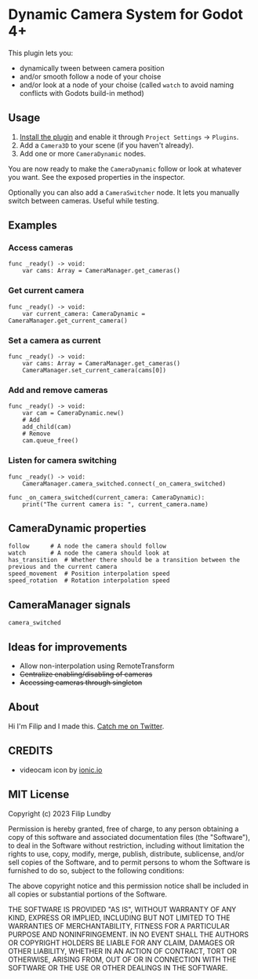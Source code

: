 # Dynamic Camera System for Godot 4+

This plugin lets you: 

* dynamically tween between camera position
* and/or smooth follow a node of your choise
* and/or look at a node of your choise (called `watch` to avoid naming conflicts with Godots build-in method)


## Usage

1. [Install the plugin](https://docs.godotengine.org/en/stable/tutorials/plugins/editor/installing_plugins.html) and enable it through `Project Settings` -> `Plugins`.
2. Add a `Camera3D` to your scene (if you haven't already).
3. Add one or more `CameraDynamic` nodes.

You are now ready to make the `CameraDynamic` follow or look at whatever you want. See the exposed properties in the inspector.

Optionally you can also add a `CameraSwitcher` node. It lets you manually switch between cameras. Useful while testing.


## Examples

### Access cameras

```GDScript
func _ready() -> void:
	var cams: Array = CameraManager.get_cameras()
```

### Get current camera

```GDScript
func _ready() -> void:
	var current_camera: CameraDynamic = CameraManager.get_current_camera()
```

### Set a camera as current

```GDScript
func _ready() -> void:
	var cams: Array = CameraManager.get_cameras()
	CameraManager.set_current_camera(cams[0])
```

### Add and remove cameras 

```GDScript
func _ready() -> void:
	var cam = CameraDynamic.new()
	# Add
	add_child(cam)
	# Remove
	cam.queue_free()
```

### Listen for camera switching

```GDScript
func _ready() -> void:
	CameraManager.camera_switched.connect(_on_camera_switched)

func _on_camera_switched(current_camera: CameraDynamic):
	print("The current camera is: ", current_camera.name)
```


## CameraDynamic properties

```GDScript
follow		# A node the camera should follow
watch		# A node the camera should look at
has_transition	# Whether there should be a transition between the previous and the current camera 
speed_movement	# Position interpolation speed
speed_rotation	# Rotation interpolation speed
```

## CameraManager signals

```GDScript
camera_switched
```

## Ideas for improvements

* Allow non-interpolation using RemoteTransform
* ~~Centralize enabling/disabling of cameras~~
* ~~Accessing cameras through singleton~~


## About

Hi I'm Filip and I made this. [Catch me on Twitter](https://twitter.com/skooterkurt).


## CREDITS

* videocam icon by [ionic.io](https://ionic.io/ionicons)

## MIT License

Copyright (c) 2023 Filip Lundby

Permission is hereby granted, free of charge, to any person obtaining a copy
of this software and associated documentation files (the "Software"), to deal
in the Software without restriction, including without limitation the rights
to use, copy, modify, merge, publish, distribute, sublicense, and/or sell
copies of the Software, and to permit persons to whom the Software is
furnished to do so, subject to the following conditions:

The above copyright notice and this permission notice shall be included in all
copies or substantial portions of the Software.

THE SOFTWARE IS PROVIDED "AS IS", WITHOUT WARRANTY OF ANY KIND, EXPRESS OR
IMPLIED, INCLUDING BUT NOT LIMITED TO THE WARRANTIES OF MERCHANTABILITY,
FITNESS FOR A PARTICULAR PURPOSE AND NONINFRINGEMENT. IN NO EVENT SHALL THE
AUTHORS OR COPYRIGHT HOLDERS BE LIABLE FOR ANY CLAIM, DAMAGES OR OTHER
LIABILITY, WHETHER IN AN ACTION OF CONTRACT, TORT OR OTHERWISE, ARISING FROM,
OUT OF OR IN CONNECTION WITH THE SOFTWARE OR THE USE OR OTHER DEALINGS IN THE
SOFTWARE.

